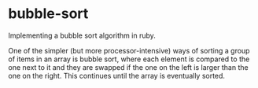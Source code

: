 # bubble-sort
Implementing a bubble sort algorithm in ruby.

One of the simpler (but more processor-intensive) ways of sorting a group of items in an array is bubble sort, 
where each element is compared to the one next to it 
and they are swapped if the one on the left is larger than the one on the right. 
This continues until the array is eventually sorted.
